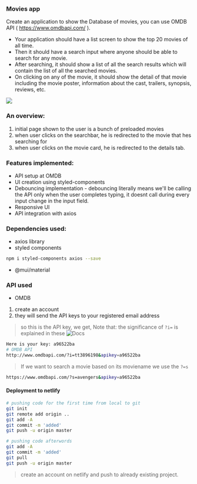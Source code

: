 ### Movies app
Create an application to show the Database of movies, you can use OMDB API ( https://www.omdbapi.com/ ). 
- Your application should have a list screen to show the top 20 movies of all time. 
- Then it should have a search input where anyone should be able to search for any movie. 
- After searching, it should show a list of all the search results which will contain the list of all the searched movies. 
- On clicking on any of the movie, it should show the detail of that movie including the movie poster, information about the cast, trailers, synopsis, reviews, etc. 

![](1.gif)

### An overview: 
1. initial page shown to the user is a bunch of preloaded movies
2. when user clicks on the searchbar, he is redirected to the movie that hes searching for
3. when user clicks on the movie card, he is redirected to the details tab.

### Features implemented:
- API setup at OMDB
- UI creation using styled-components
- Debouncing implementation - debouncing literally means we'll be calling the API only when the user completes typing, it doesnt call during every input change in the input field.
- Responsive UI 
- API integration with axios


### Dependencies used:
- axios library 
- styled components 
```bash 
npm i styled-components axios --save
```
- @mui/material 
  
### API used 
- OMDB 
1. create an account
2. they will send the API keys to your registered email address
> so this is the API key, we get, Note that: the significance of `?i=` is explained in these ![Docs](http://www.omdbapi.com/)
```bash 
Here is your key: a96522ba
# OMDB API
http://www.omdbapi.com/?i=tt3896198&apikey=a96522ba
```
> If we want to search a movie based on its moviename we use the `?=s` 
```bash 
https://www.omdbapi.com/?s=avengers&apikey=a96522ba
```

#### Deployment to netlify
```bash
# pushing code for the first time from local to git 
git init
git remote add origin ..
git add -A
git commit -m 'added'
git push -u origin master 

# pushing code afterwords
git add -A
git commit -m 'added'
git pull
git push -u origin master 
```
> create an account on netlify and push to already existing project.

